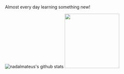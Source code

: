 Almost every day learning something new!

![nadalmateus's github stats](https://github-readme-stats.vercel.app/api?username=nadalmateus&show_icons=true&hide_border=true)
<img height="180em" src="https://github-readme-stats.vercel.app/api/top-langs/?username=nadalmateus&layout=compact&langs_count=8&hide_border=true"/>
